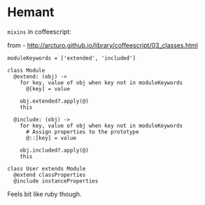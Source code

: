 # Hemant

`mixins` in coffeescript:

from - http://arcturo.github.io/library/coffeescript/03_classes.html

```
moduleKeywords = ['extended', 'included']

class Module
  @extend: (obj) ->
    for key, value of obj when key not in moduleKeywords
      @[key] = value

    obj.extended?.apply(@)
    this

  @include: (obj) ->
    for key, value of obj when key not in moduleKeywords
      # Assign properties to the prototype
      @::[key] = value

    obj.included?.apply(@)
    this

class User extends Module
  @extend classProperties
  @include instanceProperties
```

Feels bit like ruby though.
